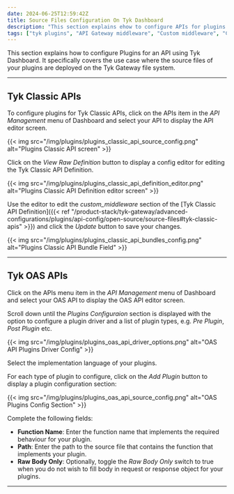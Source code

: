 ```yaml
---
date: 2024-06-25T12:59:42Z
title: Source Files Configuration On Tyk Dashboard
description: "This section explains ehow to configure APIs for plugins deployed on the Gateway file system using Tyk Dashboard"
tags: ["tyk plugins", "API Gateway middleware", "Custom middleware", "Custom API request"]
---
```


This section explains how to configure Plugins for an API using Tyk Dashboard. It specifically covers the use case where the source files of your plugins are deployed on the Tyk Gateway file system. 

---

## Tyk Classic APIs

To configure plugins for Tyk Classic APIs, click on the APIs item in the *API Management* menu of Dashboard and select your API to display the API editor screen.

{{< img src="/img/plugins/plugins_classic_api_source_config.png" alt="Plugins Classic API screen" >}}

Click on the *View Raw Definition* button to display a config editor for editing the Tyk Classic API Definition.

{{< img src="/img/plugins/plugins_classic_api_definition_editor.png" alt="Plugins Classic API Definition editor screen" >}}

Use the editor to edit the *custom_middleware* section of the [Tyk Classic API Definition]({{< ref "/product-stack/tyk-gateway/advanced-configurations/plugins/api-config/open-source/source-files#tyk-classic-apis" >}}) and click the *Update* button to save your changes.

{{< img src="/img/plugins/plugins_classic_api_bundles_config.png" alt="Plugins Classic API Bundle Field" >}}

---

## Tyk OAS APIs 

Click on the APIs menu item in the *API Management* menu of Dashboard and select your OAS API to display the OAS API editor screen.

Scroll down until the *Plugins Configuraion* section is displayed with the option to configure a plugin driver and a list of plugin types, e.g. *Pre Plugin*, *Post Plugin* etc. 

{{< img src="/img/plugins/plugins_oas_api_driver_options.png" alt="OAS API Plugins Driver Config" >}}

Select the implementation language of your plugins.

For each type of plugin to configure, click on the *Add Plugin* button to display a plugin configuration section:

{{< img src="/img/plugins/plugins_oas_api_source_config.png" alt="OAS Plugins Config Section" >}}

Complete the following fields:

- **Function Name**: Enter the function name that implements the required behaviour for your plugin.
- **Path**: Enter the path to the source file that contains the function that implements your plugin.
- **Raw Body Only**: Optionally, toggle the *Raw Body Only* switch to true when you do not wish to fill body in request or response object for your plugins.

---
